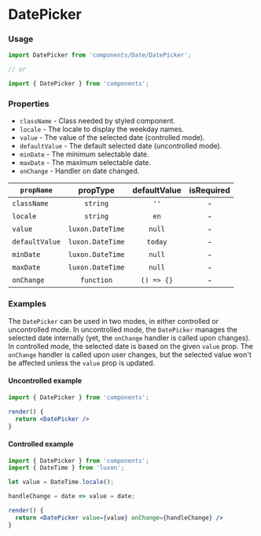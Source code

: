 # DatePicker

### Usage

```jsx
import DatePicker from 'components/Date/DatePicker';

// or

import { DatePicker } from 'components';
```

<!-- STORY -->

### Properties

- `className` - Class needed by styled component.
- `locale` - The locale to display the weekday names.
- `value` - The value of the selected date (controlled mode).
- `defaultValue` - The default selected date (uncontrolled mode).
- `minDate` - The minimum selectable date.
- `maxDate` - The maximum selectable date.
- `onChange` - Handler on date changed.

| `propName`     |     propType     | defaultValue | isRequired |
| -------------- | :--------------: | :----------: | :--------: |
| `className`    |     `string`     |     `''`     |     -      |
| `locale`       |     `string`     |     `en`     |     -      |
| `value`        | `luxon.DateTime` |    `null`    |     -      |
| `defaultValue` | `luxon.DateTime` |   `today`    |     -      |
| `minDate`      | `luxon.DateTime` |    `null`    |     -      |
| `maxDate`      | `luxon.DateTime` |    `null`    |     -      |
| `onChange`     |    `function`    |  `() => {}`  |     -      |

### Examples

The `DatePicker` can be used in two modes, in either controlled or uncontrolled mode.
In uncontrolled mode, the `DatePicker` manages the selected date internally (yet, the `onChange`
handler is called upon changes). In controlled mode, the selected date is based on the given `value`
prop. The `onChange` handler is called upon user changes, but the selected value won't be affected
unless the `value` prop is updated.

#### Uncontrolled example

```jsx
import { DatePicker } from 'components';

render() {
  return <DatePicker />
}
```

#### Controlled example

```jsx
import { DatePicker } from 'components';
import { DateTime } from 'luxon';

let value = DateTime.locale();

handleChange = date => value = date;

render() {
  return <DatePicker value={value} onChange={handleChange} />
}
```
